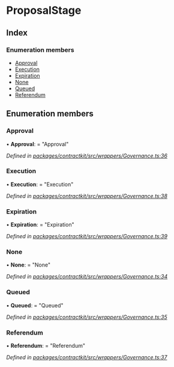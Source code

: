 # ProposalStage

## Index

### Enumeration members

* [Approval](_wrappers_governance_.proposalstage.md#approval)
* [Execution](_wrappers_governance_.proposalstage.md#execution)
* [Expiration](_wrappers_governance_.proposalstage.md#expiration)
* [None](_wrappers_governance_.proposalstage.md#none)
* [Queued](_wrappers_governance_.proposalstage.md#queued)
* [Referendum](_wrappers_governance_.proposalstage.md#referendum)

## Enumeration members

### Approval

• **Approval**: = "Approval"

_Defined in_ [_packages/contractkit/src/wrappers/Governance.ts:36_](https://github.com/celo-org/celo-monorepo/blob/master/packages/contractkit/src/wrappers/Governance.ts#L36)

### Execution

• **Execution**: = "Execution"

_Defined in_ [_packages/contractkit/src/wrappers/Governance.ts:38_](https://github.com/celo-org/celo-monorepo/blob/master/packages/contractkit/src/wrappers/Governance.ts#L38)

### Expiration

• **Expiration**: = "Expiration"

_Defined in_ [_packages/contractkit/src/wrappers/Governance.ts:39_](https://github.com/celo-org/celo-monorepo/blob/master/packages/contractkit/src/wrappers/Governance.ts#L39)

### None

• **None**: = "None"

_Defined in_ [_packages/contractkit/src/wrappers/Governance.ts:34_](https://github.com/celo-org/celo-monorepo/blob/master/packages/contractkit/src/wrappers/Governance.ts#L34)

### Queued

• **Queued**: = "Queued"

_Defined in_ [_packages/contractkit/src/wrappers/Governance.ts:35_](https://github.com/celo-org/celo-monorepo/blob/master/packages/contractkit/src/wrappers/Governance.ts#L35)

### Referendum

• **Referendum**: = "Referendum"

_Defined in_ [_packages/contractkit/src/wrappers/Governance.ts:37_](https://github.com/celo-org/celo-monorepo/blob/master/packages/contractkit/src/wrappers/Governance.ts#L37)

